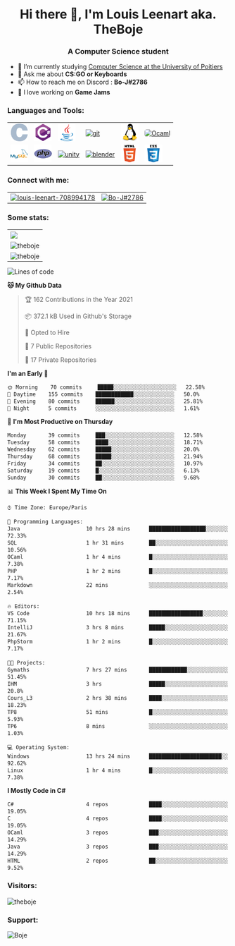 <h1 align="center">Hi there 👋, I'm Louis Leenart aka. TheBoje</h1>
<h3 align="center">A Computer Science student</h3>

- 🔭 I’m currently studying [Computer Science at the University of Poitiers](http://formations.univ-poitiers.fr/fr/index/autre-diplome-niveau-master-AM/autre-diplome-niveau-master-AM/cmi-informatique-JD2XQGVY.html)
- 💬 Ask me about **CS:GO or Keyboards** <!-- TODO Ajouter un svg d'ergodox -->
- 📫 How to reach me on Discord : **Bo-J#2786**
- 🎯 I love working on **Game Jams**

<h3 align="left">Languages and Tools:</h3>
<p align="center"> 
  <table align="center">
    <tr>
      <td><a href="https://www.cprogramming.com/" target="_blank"> <img src="https://raw.githubusercontent.com/devicons/devicon/master/icons/c/c-original.svg" alt="c" width="40" height="40"/> </a> 
      <td><a href="https://www.w3schools.com/cs/" target="_blank"> <img src="https://raw.githubusercontent.com/devicons/devicon/master/icons/csharp/csharp-original.svg" alt="csharp" width="40" height="40"/> </a> 
      <td><a href="https://www.java.com" target="_blank"> <img src="https://raw.githubusercontent.com/devicons/devicon/master/icons/java/java-original.svg" alt="java" width="40" height="40"/> </a> 
      <td><a href="https://git-scm.com/" target="_blank"> <img src="https://www.vectorlogo.zone/logos/git-scm/git-scm-icon.svg" alt="git" width="40" height="40"/> </a>
      <td><a href="https://www.linux.org/" target="_blank"> <img src="https://raw.githubusercontent.com/devicons/devicon/master/icons/linux/linux-original.svg" alt="linux" width="40" height="40"/> </a> 
      <td><a href="" target="_blank"> <img src="https://ocaml.org/img/OCaml_Sticker.svg" alt="Ocaml" width="40" height="40" style="border-radius: 5px;"/> </a>
    <tr>
      <td><a href="https://www.mysql.com/" target="_blank"> <img src="https://raw.githubusercontent.com/devicons/devicon/master/icons/mysql/mysql-original-wordmark.svg" alt="mysql" width="40" height="40"/> </a>
      <td><a href="https://www.php.net" target="_blank"> <img src="https://raw.githubusercontent.com/devicons/devicon/master/icons/php/php-original.svg" alt="php" width="40" height="40"/> </a>
      <td><a href="https://unity.com/" target="_blank"> <img src="https://www.vectorlogo.zone/logos/unity3d/unity3d-icon.svg" alt="unity" width="40" height="40"/> </a>
      <td><a href="https://www.blender.org/" target="_blank"> <img src="https://download.blender.org/branding/community/blender_community_badge_white.svg" alt="blender" width="40" height="40"/> </a> 
      <td><a href="https://www.w3.org/html/" target="_blank"> <img src="https://raw.githubusercontent.com/devicons/devicon/master/icons/html5/html5-original-wordmark.svg" alt="html5" width="40" height="40"/> </a>
      <td><a href="https://www.w3schools.com/css/" target="_blank"> <img src="https://raw.githubusercontent.com/devicons/devicon/master/icons/css3/css3-original-wordmark.svg" alt="css3" width="40" height="40"/> </a>  
  </table>
  
</p>

<h3 align="left">Connect with me:</h3>
<p align="left">
  <table align="center">
    <tr>
      <td><a href="https://linkedin.com/in/louis-leenart-708994178" target="blank"><img align="center" src="https://cdn.jsdelivr.net/npm/simple-icons@3.0.1/icons/linkedin.svg" alt="louis-leenart-708994178" height="40" width="40"/></a>
      <td><a href="https://discord.gg/Bo-J#2786" target="blank"><img align="center" src="https://cdn.jsdelivr.net/npm/simple-icons@3.0.1/icons/discord.svg" alt="Bo-J#2786" height="40" width="40"/></a> 
  </table>
</p>

<h3 align="left">Some stats:</h3>
<p align="center">
  <table align="center">
    <tr><td><img align="center" src="https://github-readme-stats.vercel.app/api?username=TheBoje&show_icons=true&theme=dark&count_private=true" />
    <tr><td><img align="center" src="https://github-readme-streak-stats.herokuapp.com/?user=theboje&theme=dark&count_private=true&" alt="theboje" />
    <tr><td><img align="center" src="https://github-readme-stats.vercel.app/api/wakatime?username=Bo_J&theme=dark" alt="theboje" />
  </table>
</p>

<!--START_SECTION:waka-->
![Lines of code](https://img.shields.io/badge/From%20Hello%20World%20I%27ve%20Written-569056%20lines%20of%20code-blue)

**🐱 My Github Data** 

> 🏆 162 Contributions in the Year 2021
 > 
> 📦 372.1 kB Used in Github's Storage 
 > 
> 💼 Opted to Hire
 > 
> 📜 7 Public Repositories 
 > 
> 🔑 17 Private Repositories  
 > 
**I'm an Early 🐤** 

```text
🌞 Morning    70 commits     █████░░░░░░░░░░░░░░░░░░░░   22.58% 
🌆 Daytime    155 commits    ████████████░░░░░░░░░░░░░   50.0% 
🌃 Evening    80 commits     ██████░░░░░░░░░░░░░░░░░░░   25.81% 
🌙 Night      5 commits      ░░░░░░░░░░░░░░░░░░░░░░░░░   1.61%

```
📅 **I'm Most Productive on Thursday** 

```text
Monday       39 commits     ███░░░░░░░░░░░░░░░░░░░░░░   12.58% 
Tuesday      58 commits     ████░░░░░░░░░░░░░░░░░░░░░   18.71% 
Wednesday    62 commits     █████░░░░░░░░░░░░░░░░░░░░   20.0% 
Thursday     68 commits     █████░░░░░░░░░░░░░░░░░░░░   21.94% 
Friday       34 commits     ██░░░░░░░░░░░░░░░░░░░░░░░   10.97% 
Saturday     19 commits     █░░░░░░░░░░░░░░░░░░░░░░░░   6.13% 
Sunday       30 commits     ██░░░░░░░░░░░░░░░░░░░░░░░   9.68%

```


📊 **This Week I Spent My Time On** 

```text
⌚︎ Time Zone: Europe/Paris

💬 Programming Languages: 
Java                     10 hrs 28 mins      ██████████████████░░░░░░░   72.33% 
SQL                      1 hr 31 mins        ██░░░░░░░░░░░░░░░░░░░░░░░   10.56% 
OCaml                    1 hr 4 mins         █░░░░░░░░░░░░░░░░░░░░░░░░   7.38% 
PHP                      1 hr 2 mins         █░░░░░░░░░░░░░░░░░░░░░░░░   7.17% 
Markdown                 22 mins             ░░░░░░░░░░░░░░░░░░░░░░░░░   2.54%

🔥 Editors: 
VS Code                  10 hrs 18 mins      █████████████████░░░░░░░░   71.15% 
IntelliJ                 3 hrs 8 mins        █████░░░░░░░░░░░░░░░░░░░░   21.67% 
PhpStorm                 1 hr 2 mins         █░░░░░░░░░░░░░░░░░░░░░░░░   7.17%

🐱‍💻 Projects: 
Gymaths                  7 hrs 27 mins       ████████████░░░░░░░░░░░░░   51.45% 
IHM                      3 hrs               █████░░░░░░░░░░░░░░░░░░░░   20.8% 
Cours_L3                 2 hrs 38 mins       ████░░░░░░░░░░░░░░░░░░░░░   18.23% 
TP8                      51 mins             █░░░░░░░░░░░░░░░░░░░░░░░░   5.93% 
TP6                      8 mins              ░░░░░░░░░░░░░░░░░░░░░░░░░   1.03%

💻 Operating System: 
Windows                  13 hrs 24 mins      ███████████████████████░░   92.62% 
Linux                    1 hr 4 mins         █░░░░░░░░░░░░░░░░░░░░░░░░   7.38%

```

**I Mostly Code in C#** 

```text
C#                       4 repos             ████░░░░░░░░░░░░░░░░░░░░░   19.05% 
C                        4 repos             ████░░░░░░░░░░░░░░░░░░░░░   19.05% 
OCaml                    3 repos             ███░░░░░░░░░░░░░░░░░░░░░░   14.29% 
Java                     3 repos             ███░░░░░░░░░░░░░░░░░░░░░░   14.29% 
HTML                     2 repos             ██░░░░░░░░░░░░░░░░░░░░░░░   9.52%

```



<!--END_SECTION:waka-->

<h3 align="left">Visitors:</h3>
<p><img align="center" src="https://visitor-badge.glitch.me/badge?page_id=TheBoje" alt="theboje" /></p>

<h3 align="left">Support:</h3>
<p><a href="https://www.buymeacoffee.com/Boje"> <img align="left" src="https://cdn.buymeacoffee.com/buttons/v2/default-yellow.png" height="50" width="210" alt="Boje" /></a></p>
